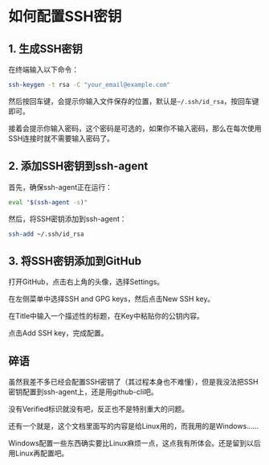 # 如何配置SSH密钥

## 1. 生成SSH密钥

在终端输入以下命令：

```bash
ssh-keygen -t rsa -C "your_email@example.com"
```

然后按回车键，会提示你输入文件保存的位置，默认是`~/.ssh/id_rsa`，按回车键即可。

接着会提示你输入密码，这个密码是可选的，如果你不输入密码，那么在每次使用SSH连接时就不需要输入密码了。

## 2. 添加SSH密钥到ssh-agent

首先，确保ssh-agent正在运行：

```bash
eval "$(ssh-agent -s)"
```

然后，将SSH密钥添加到ssh-agent：

```bash
ssh-add ~/.ssh/id_rsa
```

## 3. 将SSH密钥添加到GitHub

打开GitHub，点击右上角的头像，选择Settings。

在左侧菜单中选择SSH and GPG keys，然后点击New SSH key。

在Title中输入一个描述性的标题，在Key中粘贴你的公钥内容。

点击Add SSH key，完成配置。

## 碎语

虽然我差不多已经会配置SSH密钥了（其过程本身也不难懂），但是我没法把SSH密钥配置到ssh-agent上，还是用github-cli吧。

没有Verified标识就没有吧，反正也不是特别重大的问题。

还有一个就是，这个文档里面写的内容是给Linux用的，而我用的是Windows……

Windows配置一些东西确实要比Linux麻烦一点，这点我有所体会。还是留到以后用Linux再配置吧。
